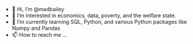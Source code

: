- 👋 Hi, I’m @madbailey
- 👀 I’m interested in economics, data, poverty, and the welfare state.
- 🌱 I’m currently learning SQL, Python, and various Python packages like Numpy and Pandas
- 📫 How to reach me ...

<!---
madbailey/madbailey is a ✨ special ✨ repository because its `README.md` (this file) appears on your GitHub profile.
You can click the Preview link to take a look at your changes.
--->
